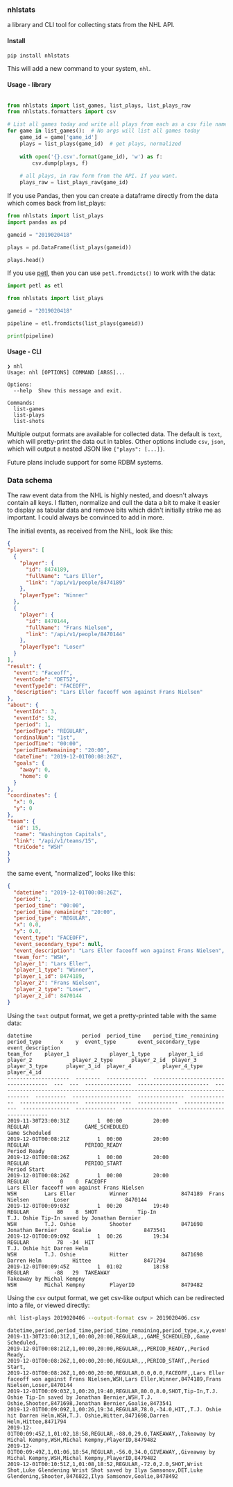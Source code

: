 ### nhlstats

a library and CLI tool for collecting stats from the NHL API.


#### Install

```bash
pip install nhlstats
```

This will add a new command to your system, `nhl`.

#### Usage - library

```python

from nhlstats import list_games, list_plays, list_plays_raw
from nhlstats.formatters import csv

# List all games today and write all plays from each as a csv file named like the game_id
for game in list_games():  # No args will list all games today
    game_id = game['game_id']
    plays = list_plays(game_id)  # get plays, normalized
    
    with open('{}.csv'.format(game_id), 'w') as f:
        csv.dump(plays, f)
        
    # all plays, in raw form from the API. If you want.
    plays_raw = list_plays_raw(game_id)

```

If you use Pandas, then you can create a dataframe directly from the data which comes back from list_plays:

```python
from nhlstats import list_plays
import pandas as pd

gameid = "2019020418"

plays = pd.DataFrame(list_plays(gameid))

plays.head()
``` 

If you use [petl](https://petl.readthedocs.io/en/stable/), then you can use `petl.fromdicts()` to work with the data:

```python
import petl as etl

from nhlstats import list_plays

gameid = "2019020418"

pipeline = etl.fromdicts(list_plays(gameid))

print(pipeline)
```

#### Usage - CLI

```
❯ nhl
Usage: nhl [OPTIONS] COMMAND [ARGS]...

Options:
  --help  Show this message and exit.

Commands:
  list-games
  list-plays
  list-shots
```

Multiple output formats are available for collected data. The default is `text`, which will pretty-print the data out in tables.
Other options include `csv`, `json`, which will output a nested JSON like `{"plays": [...]}`. 

Future plans include support for some RDBM systems.


### Data schema

The raw event data from the NHL is highly nested, and doesn't always contain all keys. I flatten, normalize and cull the 
data a bit to make it easier to display as tabular data and remove bits which didn't initially strike me as important.
I could always be convinced to add in more.

The initial events, as received from the NHL, look like this:

```json
{
"players": [
  {
    "player": {
      "id": 8474189,
      "fullName": "Lars Eller",
      "link": "/api/v1/people/8474189"
    },
    "playerType": "Winner"
  },
  {
    "player": {
      "id": 8470144,
      "fullName": "Frans Nielsen",
      "link": "/api/v1/people/8470144"
    },
    "playerType": "Loser"
  }
],
"result": {
  "event": "Faceoff",
  "eventCode": "DET52",
  "eventTypeId": "FACEOFF",
  "description": "Lars Eller faceoff won against Frans Nielsen"
},
"about": {
  "eventIdx": 3,
  "eventId": 52,
  "period": 1,
  "periodType": "REGULAR",
  "ordinalNum": "1st",
  "periodTime": "00:00",
  "periodTimeRemaining": "20:00",
  "dateTime": "2019-12-01T00:08:26Z",
  "goals": {
    "away": 0,
    "home": 0
  }
},
"coordinates": {
  "x": 0,
  "y": 0
},
"team": {
  "id": 15,
  "name": "Washington Capitals",
  "link": "/api/v1/teams/15",
  "triCode": "WSH"
}
}
```

the same event, "normalized", looks like this:

```json
{
  "datetime": "2019-12-01T00:08:26Z", 
  "period": 1, 
  "period_time": "00:00", 
  "period_time_remaining": "20:00", 
  "period_type": "REGULAR", 
  "x": 0.0, 
  "y": 0.0, 
  "event_type": "FACEOFF", 
  "event_secondary_type": null, 
  "event_description": "Lars Eller faceoff won against Frans Nielsen", 
  "team_for": "WSH", 
  "player_1": "Lars Eller", 
  "player_1_type": "Winner", 
  "player_1_id": 8474189, 
  "player_2": "Frans Nielsen", 
  "player_2_type": "Loser",
  "player_2_id": 8470144
}
```

Using the `text` output format, we get a pretty-printed table with the same data:

```
datetime                period  period_time    period_time_remaining    period_type      x    y  event_type       event_secondary_type     event_description                                                                 team_for    player_1             player_1_type      player_1_id  player_2             player_2_type      player_2_id  player_3          player_3_type      player_3_id  player_4          player_4_type      player_4_id
--------------------  --------  -------------  -----------------------  -------------  ---  ---  ---------------  -----------------------  --------------------------------------------------------------------------------  ----------  -------------------  ---------------  -------------  -------------------  ---------------  -------------  ----------------  ---------------  -------------  ----------------  ---------------  -------------
2019-11-30T23:00:31Z         1  00:00          20:00                    REGULAR                  GAME_SCHEDULED                            Game Scheduled
2019-12-01T00:08:21Z         1  00:00          20:00                    REGULAR                  PERIOD_READY                              Period Ready
2019-12-01T00:08:26Z         1  00:00          20:00                    REGULAR                  PERIOD_START                              Period Start
2019-12-01T00:08:26Z         1  00:00          20:00                    REGULAR          0    0  FACEOFF                                   Lars Eller faceoff won against Frans Nielsen                                      WSH         Lars Eller           Winner                 8474189  Frans Nielsen        Loser                  8470144
2019-12-01T00:09:03Z         1  00:20          19:40                    REGULAR         80    8  SHOT             Tip-In                   T.J. Oshie Tip-In saved by Jonathan Bernier                                       WSH         T.J. Oshie           Shooter                8471698  Jonathan Bernier     Goalie                 8473541
2019-12-01T00:09:09Z         1  00:26          19:34                    REGULAR         78  -34  HIT                                       T.J. Oshie hit Darren Helm                                                        WSH         T.J. Oshie           Hitter                 8471698  Darren Helm          Hittee                 8471794
2019-12-01T00:09:45Z         1  01:02          18:58                    REGULAR        -88   29  TAKEAWAY                                  Takeaway by Michal Kempny                                                         WSH         Michal Kempny        PlayerID               8479482
```


Using the `csv` output format, we get csv-like output which can be redirected into a file, or viewed directly:

```bash
nhl list-plays 2019020406 --output-format csv > 2019020406.csv
```

```csv
datetime,period,period_time,period_time_remaining,period_type,x,y,event_type,event_secondary_type,event_description,team_for
2019-11-30T23:00:31Z,1,00:00,20:00,REGULAR,,,GAME_SCHEDULED,,Game Scheduled,
2019-12-01T00:08:21Z,1,00:00,20:00,REGULAR,,,PERIOD_READY,,Period Ready,
2019-12-01T00:08:26Z,1,00:00,20:00,REGULAR,,,PERIOD_START,,Period Start,
2019-12-01T00:08:26Z,1,00:00,20:00,REGULAR,0.0,0.0,FACEOFF,,Lars Eller faceoff won against Frans Nielsen,WSH,Lars Eller,Winner,8474189,Frans Nielsen,Loser,8470144
2019-12-01T00:09:03Z,1,00:20,19:40,REGULAR,80.0,8.0,SHOT,Tip-In,T.J. Oshie Tip-In saved by Jonathan Bernier,WSH,T.J. Oshie,Shooter,8471698,Jonathan Bernier,Goalie,8473541
2019-12-01T00:09:09Z,1,00:26,19:34,REGULAR,78.0,-34.0,HIT,,T.J. Oshie hit Darren Helm,WSH,T.J. Oshie,Hitter,8471698,Darren Helm,Hittee,8471794
2019-12-01T00:09:45Z,1,01:02,18:58,REGULAR,-88.0,29.0,TAKEAWAY,,Takeaway by Michal Kempny,WSH,Michal Kempny,PlayerID,8479482
2019-12-01T00:09:49Z,1,01:06,18:54,REGULAR,-56.0,34.0,GIVEAWAY,,Giveaway by Michal Kempny,WSH,Michal Kempny,PlayerID,8479482
2019-12-01T00:10:51Z,1,01:08,18:52,REGULAR,-72.0,2.0,SHOT,Wrist Shot,Luke Glendening Wrist Shot saved by Ilya Samsonov,DET,Luke Glendening,Shooter,8476822,Ilya Samsonov,Goalie,8478492
```